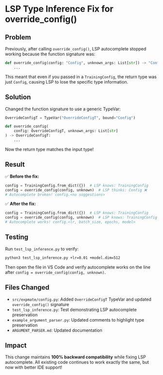 # LSP Type Inference Fix for override_config()

## Problem

Previously, after calling `override_config()`, LSP autocomplete stopped working because the function signature was:

```python
def override_config(config: "Config", unknown_args: List[str]) -> "Config":
    ...
```

This meant that even if you passed in a `TrainingConfig`, the return type was just `Config`, causing LSP to lose the specific type information.

## Solution

Changed the function signature to use a generic TypeVar:

```python
OverrideConfigT = TypeVar("OverrideConfigT", bound="Config")

def override_config(
    config: OverrideConfigT, unknown_args: List[str]
) -> OverrideConfigT:
    ...
```

Now the return type matches the input type!

## Result

✅ **Before the fix:**
```python
config = TrainingConfig.from_dict({})  # LSP knows: TrainingConfig
config = override_config(config, unknown)  # LSP thinks: Config ❌
# Autocomplete broken! config.<no suggestions>
```

✅ **After the fix:**
```python
config = TrainingConfig.from_dict({})  # LSP knows: TrainingConfig
config = override_config(config, unknown)  # LSP knows: TrainingConfig ✅
# Autocomplete works! config.<lr, batch_size, epochs, model>
```

## Testing

Run `test_lsp_inference.py` to verify:

```bash
python3 test_lsp_inference.py +lr=0.01 +model.dim=512
```

Then open the file in VS Code and verify autocomplete works on the line after `config = override_config(config, unknown)`.

## Files Changed

- `src/expmate/config.py`: Added `OverrideConfigT` TypeVar and updated `override_config()` signature
- `test_lsp_inference.py`: Test demonstrating LSP autocomplete preservation
- `example_argument_parser.py`: Updated comments to highlight type preservation
- `ARGUMENT_PARSER.md`: Updated documentation

## Impact

This change maintains **100% backward compatibility** while fixing LSP autocomplete. All existing code continues to work exactly the same, but now with better IDE support!
